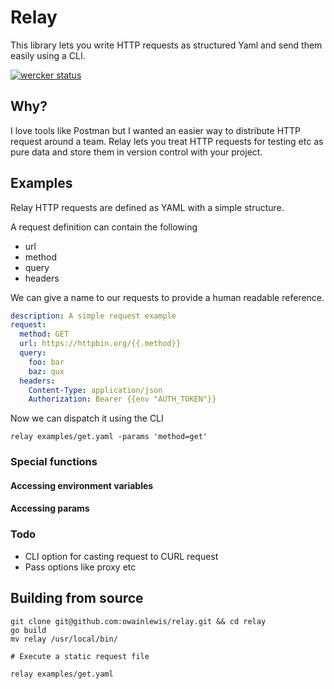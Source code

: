 # Relay

This library lets you write HTTP requests as structured Yaml and send them easily using a CLI.

[![wercker status](https://app.wercker.com/status/c209eca6ce0c52f92ca6ad091fa89117/s/master "wercker status")](https://app.wercker.com/project/byKey/c209eca6ce0c52f92ca6ad091fa89117)

## Why?

I love tools like Postman but I wanted an easier way to distribute HTTP request around
a team. Relay lets you treat HTTP requests for testing etc as pure data and store them
in version control with your project.

## Examples

Relay HTTP requests are defined as YAML with a simple structure.

A request definition can contain the following

* url 
* method 
* query
* headers

We can give a name to our requests to provide a human readable reference.

```yaml
description: A simple request example
request:
  method: GET
  url: https://httpbin.org/{{.method}}
  query:
    foo: bar
    baz: qux
  headers:
    Content-Type: application/json
    Authorization: Bearer {{env "AUTH_TOKEN"}}
```

Now we can dispatch it using the CLI

```
relay examples/get.yaml -params 'method=get'
```

### Special functions

#### Accessing environment variables

#### Accessing params

### Todo

+ CLI option for casting request to CURL request
+ Pass options like proxy etc

## Building from source

```
git clone git@github.com:owainlewis/relay.git && cd relay
go build
mv relay /usr/local/bin/

# Execute a static request file

relay examples/get.yaml
```
